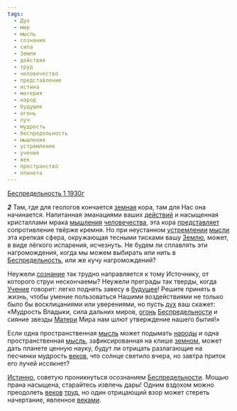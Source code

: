 ```yaml
---
tags:
  - Дух
  - мир
  - мысль
  - сознание
  - сила
  - Земля
  - действие
  - труд
  - человечество
  - представление
  - истина
  - материя
  - народ
  - будущее
  - огонь
  - луч
  - мудрость
  - беспредельность
  - мышление
  - устремление
  - учение
  - век
  - пространство
  - планета
---
```


[Беспредельность 1 1930г](https://127.0.0.1:4002/agni/1930)

___2___
Там, где для геологов кончается [земная](../../../tags/#Земля) кора, там для Нас она начинается. Напитанная эманациями ваших [действий](../../../tags/#действие) и насыщенная кристаллами мрака [мышления](../../../tags/#мышление) [человечества](../../../tags/#человечество), эта кора [представляет](../../../tags/#представление) сопротивление твёрже кремня. Но при неустанном [устремлении](../../../tags/#устремление) [мысли](../../../tags/#[мысль](../../../tags/#мысль)) эта крепкая сфера, окружающая тесными тисками вашу [Землю](../../../tags/#Земля), может, в виде лёгкого испарения, исчезнуть. Не будем ли сплавлять эти нагромождения, когда мы можем выбирать или нить в [Беспредельность](../../../tags/#беспредельность), или же кучу нагромождений?   

Неужели [сознание](../../../tags/#сознание) так трудно направляется к тому Источнику, от которого струи нескончаемы? Неужели преграды так тверды, когда [Учение](../../../tags/#учение) говорит: легко поднять завесу в [будущее](../../../tags/#будущее)! Решите принять в жизнь, чтобы умение пользоваться Нашими воздействиями не только было бы восклицаниями или уверениями, но пусть [дух](../../../tags/#Дух) ваш скажет: «Мудрость Владыки, сила дальних миров, [огонь](../../../tags/#огонь) [Беспредельности](../../../tags/#беспредельность) и сияние звезды [Матери](../../../tags/#материя) Мира нам шлют утверждение нашего бытия!»   

Если одна пространственная [мысль](../../../tags/#мысль) может подымать [народы](../../../tags/#народ) и одна пространственная [мысль](../../../tags/#мысль), зафиксированная на клише [земном](../../../tags/#Земля), может дать планете ценную науку, будут ли отрицать разлагающие на песчинки мудрость [веков](../../../tags/#век), что солнце светило вчера, но завтра приток его лучей иссякнет?   

[Истинно](../../../tags/#истина), советую проникнуться осознанием [Беспредельности](../../../tags/#беспредельность). Мощью прана насыщена, старайтесь извлечь дары! Одним вздохом можно преодолеть [веков](../../../tags/#век) [труд](../../../tags/#труд), но один отрицающий взор может стереть начертание, явленное [веками](../../../tags/#век).